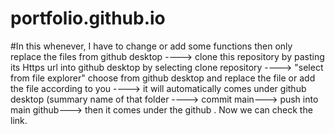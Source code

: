 # portfolio.github.io

#In this whenever, I have to change or add some functions then only replace the files from github desktop ----> clone this repository by pasting its Https url into github desktop by selecting clone repository ----> "select from file explorer" choose from github desktop and replace the file or add the file according to you ----> it will automatically comes under github desktop (summary name of that folder ----> commit main---> push into main github---> then it comes under the github . 
Now we can check the link.
